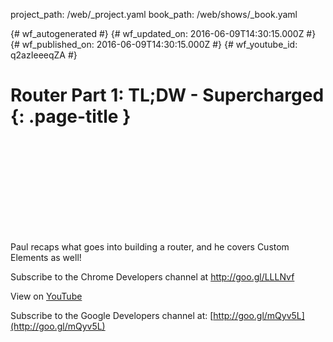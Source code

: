 project_path: /web/_project.yaml
book_path: /web/shows/_book.yaml

{# wf_autogenerated #}
{# wf_updated_on: 2016-06-09T14:30:15.000Z #}
{# wf_published_on: 2016-06-09T14:30:15.000Z #}
{# wf_youtube_id: q2azIeeeqZA #}

# Router Part 1: TL;DW - Supercharged {: .page-title }


<div class="video-wrapper">
  <iframe class="devsite-embedded-youtube-video" data-video-id="q2azIeeeqZA"
          data-autohide="1" data-showinfo="0" frameborder="0" allowfullscreen>
  </iframe>
</div>

Paul recaps what goes into building a router, and he covers Custom Elements as well!

Subscribe to the Chrome Developers channel at http://goo.gl/LLLNvf

View on [YouTube](https://youtu.be/q2azIeeeqZA)

Subscribe to the Google Developers channel at: [http://goo.gl/mQyv5L](http://goo.gl/mQyv5L)
